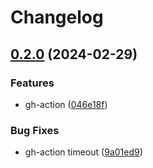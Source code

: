 # Changelog

## [0.2.0](https://github.com/sergelogvinov/ansible-role-debian-boot/compare/v0.1.0...v0.2.0) (2024-02-29)


### Features

* gh-action ([046e18f](https://github.com/sergelogvinov/ansible-role-debian-boot/commit/046e18fb9ee416827ea35996804f39b5cecfe1d1))


### Bug Fixes

* gh-action timeout ([9a01ed9](https://github.com/sergelogvinov/ansible-role-debian-boot/commit/9a01ed9404ec5b24455665f3fb38debfd610249c))
